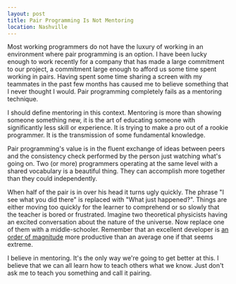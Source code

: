 ```yaml
---
layout: post
title: Pair Programming Is Not Mentoring
location: Nashville
---
```


Most working programmers do not have the luxury of working in an environment where pair programming is an option. I have been lucky enough to work recently for a company that has made a large commitment to our project, a commitment large enough to afford us some time spent working in pairs. Having spent some time sharing a screen with my teammates in the past few months has caused me to believe something that I never thought I would. Pair programming completely fails as a mentoring technique.

I should define mentoring in this context. Mentoring is more than showing someone something new, it is the art of educating someone with significantly less skill or experience. It is trying to make a pro out of a rookie programmer. It is the transmission of some fundamental knowledge.

Pair programming's value is in the fluent exchange of ideas between peers and the consistency check performed by the person just watching what's going on. Two (or more) programmers operating at the same level with a shared vocabulary is a beautiful thing. They can accomplish more together than they could independently.

When half of the pair is in over his head it turns ugly quickly. The phrase "I see what you did there" is replaced with "What just happened?". Things are either moving too quickly for the learner to comprehend or so slowly that the teacher is bored or frustrated. Imagine two theoretical physicists having an excited conversation about the nature of the universe. Now replace one of them with a middle-schooler. Remember that an excellent developer is [an order of magnitude][McConnell] more productive than an average one if that seems extreme.

I believe in mentoring. It's the only way we're going to get better at this. I believe that we can all learn how to teach others what we know. Just don't ask me to teach you something and call it pairing.

[McConnell]: http://blogs.construx.com/blogs/stevemcc/archive/2008/03/27/productivity-variations-among-software-developers-and-teams-the-origin-of-quot-10x-quot.aspx
